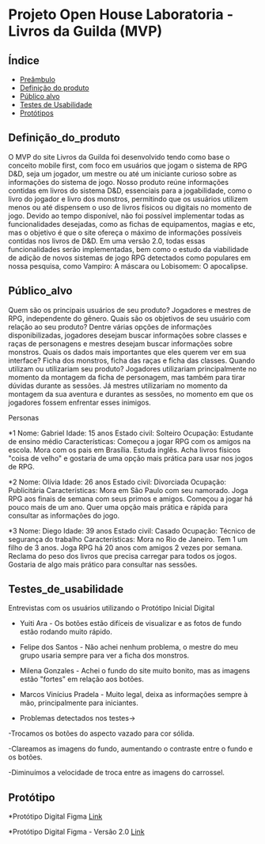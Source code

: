 # Projeto Open House Laboratoria - Livros da Guilda (MVP)

## Índice

* [Preâmbulo](#preâmbulo)
* [Definição do produto](#definição_do_produto)
* [Público alvo](#público_alvo)
* [Testes de Usabilidade](#testes_de_usabilidade)
* [Protótipos](#protótipos)


## Definição_do_produto

O MVP do site Livros da Guilda foi desenvolvido tendo como base o conceito mobile first, com foco em usuários que jogam o sistema de RPG D&D, seja um jogador, um mestre ou até um iniciante curioso sobre as informações do sistema de jogo. Nosso produto reúne informações contidas em livros do sistema D&D, essenciais para a jogabilidade, como o livro do jogador e livro dos monstros, permitindo que os usuários utilizem menos ou até dispensem o uso de livros físicos ou digitais no momento de jogo.
Devido ao tempo disponível, não foi possível implementar todas as funcionalidades desejadas, como as fichas de equipamentos, magias e etc, mas o objetivo é que o site ofereça o máximo de informações possíveis contidas nos livros de D&D.
Em uma versão 2.0, todas essas funcionalidades serão implementadas, bem como o estudo da viabilidade de adição de novos sistemas de jogo RPG detectados como populares em nossa pesquisa, como Vampiro: A máscara ou Lobisomem: O apocalipse.


## Público_alvo

Quem são os principais usuários de seu produto?
	Jogadores e mestres de RPG, independente do gênero.
Quais são os objetivos de seu usuário com relação ao seu produto?
	Dentre várias opções de informações disponibilizadas, jogadores desejam buscar informações sobre classes e raças de personagens e mestres desejam buscar informações sobre monstros.
Quais os dados mais importantes que eles querem ver em sua interface?
	Ficha dos monstros, ficha das raças e ficha das classes.
Quando utilizam ou utilizariam seu produto?
    Jogadores utilizariam principalmente no momento da montagem da ficha de personagem, mas também para tirar dúvidas durante as sessões. Já mestres utilizariam no momento da montagem da sua aventura e durantes as sessões, no momento em que os jogadores fossem enfrentar esses inimigos.

Personas

*1
Nome: Gabriel
Idade: 15 anos
Estado civil: Solteiro
Ocupação: Estudante de ensino médio
Características: Começou a jogar RPG com os amigos na escola. Mora com os pais em Brasília. Estuda inglês. Acha livros físicos "coisa de velho" e gostaria de uma opção mais prática para usar nos jogos de RPG.

*2
Nome: Olívia
Idade: 26 anos
Estado civil: Divorciada
Ocupação: Publicitária
Características: Mora em São Paulo com seu namorado. Joga RPG aos finais de semana com seus primos e amigos. Começou a jogar há pouco mais de um ano. Quer uma opção mais prática e rápida para consultar as informações do jogo.

*3
Nome: Diego
Idade: 39 anos
Estado civil: Casado
Ocupação: Técnico de segurança do trabalho
Características: Mora no Rio de Janeiro. Tem 1 um filho de 3 anos. Joga RPG há 20 anos com amigos 2 vezes por semana. Reclama do peso dos livros que precisa carregar para todos os jogos. Gostaria de algo mais prático para consultar nas sessões.


## Testes_de_usabilidade

Entrevistas com os usuários utilizando o Protótipo Inicial Digital

* Yuiti Ara - Os botões estão difíceis de visualizar e as fotos de fundo estão rodando muito rápido.
* Felipe dos Santos - Não achei nenhum problema, o mestre do meu grupo usaria sempre para ver a ficha dos monstros.
* Milena Gonzales - Achei o fundo do site muito bonito, mas as imagens estão "fortes" em relação aos botões.
* Marcos Vinícius Pradela - Muito legal, deixa as informações sempre à mão, principalmente para iniciantes.

* Problemas detectados nos testes->

-Trocamos os botões do aspecto vazado para cor sólida.

-Clareamos as imagens do fundo, aumentando o contraste entre o fundo e os botões.

-Diminuímos a velocidade de troca entre as imagens do carrossel.


## Protótipo

*Protótipo Digital Figma
[Link](https://www.figma.com/proto/KKjyZZBOiIZpGUMFkADLKjUc/Untitled?scaling=scale-down)

*Protótipo Digital Figma - Versão 2.0
[Link](https://www.figma.com/proto/TenIuftZ2HbqQPpEHA9wvf/Guilda-2.0?scaling=scale-down)
